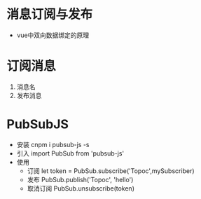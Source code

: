 # 消息订阅与发布
* vue中双向数据绑定的原理

# 订阅消息
1. 消息名
2. 发布消息

# PubSubJS
* 安装
  cnpm i pubsub-js -s
* 引入
  import PubSub from 'pubsub-js'
* 使用
  - 订阅
    let token = PubSub.subscribe('Topoc',mySubscriber)
  - 发布
    PubSub.publish('Topoc', 'hello')
  - 取消订阅
    PubSub.unsubscribe(token)